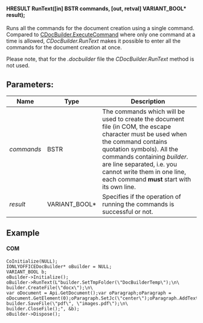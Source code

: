 #### HRESULT RunText(\[in] BSTR commands, \[out, retval] VARIANT\_BOOL\* result);

Runs all the commands for the document creation using a single command. Compared to [CDocBuilder.ExecuteCommand](/docbuilder/integrationapi/com/cdocbuilder/executecommand) where only one command at a time is allowed, *CDocBuilder.RunText* makes it possible to enter all the commands for the document creation at once.

Please note, that for the *.docbuilder* file the *CDocBuilder.RunText* method is not used.

## Parameters:

| Name       | Type            | Description                                                                                                                                                                                                                                                                                            |
| ---------- | --------------- | ------------------------------------------------------------------------------------------------------------------------------------------------------------------------------------------------------------------------------------------------------------------------------------------------------ |
| *commands* | BSTR            | The commands which will be used to create the document file (in COM, the escape character must be used when the command contains quotation symbols). All the commands containing *builder.* are line separated, i.e. you cannot write them in one line, each command **must** start with its own line. |
| *result*   | VARIANT\_BOOL\* | Specifies if the operation of running the commands is successful or not.                                                                                                                                                                                                                               |

## Example

#### COM

```
CoInitialize(NULL);
IONLYOFFICEDocBuilder* oBuilder = NULL;
VARIANT_BOOL b;
oBuilder->Initialize();
oBuilder->RunText(L"builder.SetTmpFolder(\"DocBuilderTemp\");\n\
builder.CreateFile(\"docx\");\n\
var oDocument = Api.GetDocument();var oParagraph;oParagraph = oDocument.GetElement(0);oParagraph.SetJc(\"center\");oParagraph.AddText(\"Center\");\n\
builder.SaveFile(\"pdf\", \"images.pdf\");\n\
builder.CloseFile();", &b);
oBuilder->Dispose();
```
